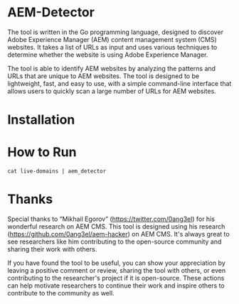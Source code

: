 # AEM-Detector

The tool is written in the Go programming language, designed to discover Adobe Experience Manager (AEM) content management system (CMS) websites. It takes a list of URLs as input and uses various techniques to determine whether the website is using Adobe Experience Manager.

The tool is able to identify AEM websites by analyzing the patterns and URLs that are unique to AEM websites. The tool is designed to be lightweight, fast, and easy to use, with a simple command-line interface that allows users to quickly scan a large number of URLs for AEM websites.

# Installation


# How to Run
```
cat live-domains | aem_detector
```

# Thanks

Special thanks to “Mikhail Egorov” (https://twitter.com/0ang3el) for his wonderful research on AEM CMS. This tool is designed using his research (https://github.com/0ang3el/aem-hacker) on AEM CMS. It's always great to see researchers like him contributing to the open-source community and sharing their work with others. 

If you have found the tool to be useful, you can show your appreciation by leaving a positive comment or review, sharing the tool with others, or even contributing to the researcher's project if it is open-source. These actions can help motivate researchers to continue their work and inspire others to contribute to the community as well.
